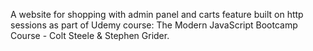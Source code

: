 A website for shopping with admin panel and carts feature built on http sessions as part of Udemy course: The Modern JavaScript Bootcamp Course - Colt Steele & Stephen Grider.
